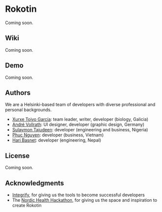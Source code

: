 # Rokotin

Coming soon.

## Wiki

Coming soon.

## Demo

Coming soon.

## Authors
We are a Helsinki-based team of developers with diverse professional and personal backgrounds.

- [Xurxe Toivo García](https://github.com/xurxe): team leader, writer, developer (biology, Galicia)
- [André Vollrath](https://github.com/avollrath): UI designer, developer (graphic design, Germany)
- [Sulaymon Tajudeen](https://github.com/Sulaymon333): developer (engineering and business, Nigeria)
- [Phuc Nguyen](https://github.com/StevePhuc): developer (business, Vietnam)
- [Hari Basnet](https://github.com/haribasnet0): developer (engineering, Nepal)


## License

Coming soon.

## Acknowledgments

- [Integrify](https://github.com/Integrify-Finland), for giving us the tools to become successful developers
- The [Nordic Health Hackathon](https://nordichealthhackathon.com/), for giving us the space and inspiration to create Rokotin
